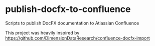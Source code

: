 # publish-docfx-to-confluence
Scripts to publish DocFX documentation to Atlassian Confluence

This project was heavily inspired by https://github.com/DimensionDataResearch/confluence-docfx-import
